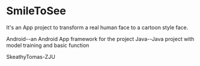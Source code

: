 # SmileToSee
It's an App project to transform a real human face to a cartoon style face.

Android--an Android App framework for the project
Java--Java project with model training and basic function

SkeathyTomas-ZJU